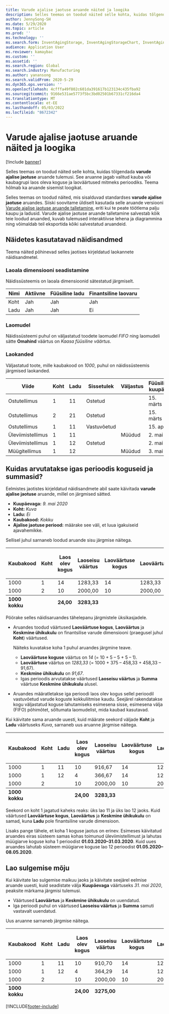 ```yaml
---
title: Varude ajalise jaotuse aruande näited ja loogika
description: Selles teemas on toodud näited selle kohta, kuidas tõlgendada varude ajalise jaotuse aruande tulemusi.
author: JennySong-SH
ms.date: 5/29/2020
ms.topic: article
ms.prod: ''
ms.technology: ''
ms.search.form: InventAgingStorage, InventAgingStorageChart, InventAgingStorageDetails
audience: Application User
ms.reviewer: kamaybac
ms.custom: ''
ms.assetid: ''
ms.search.region: Global
ms.search.industry: Manufacturing
ms.author: yanansong
ms.search.validFrom: 2020-5-29
ms.dyn365.ops.version: ''
ms.openlocfilehash: 4cfffa49f802c601da391617b123134c435fba92
ms.sourcegitcommit: 9166e531ae5773f5bc3bd02501b67331cf216da4
ms.translationtype: MT
ms.contentlocale: et-EE
ms.lasthandoff: 05/03/2022
ms.locfileid: "8672342"
---
```

# <a name="inventory-aging-report-examples-and-logic"></a>Varude ajalise jaotuse aruande näited ja loogika

[!include [banner](../includes/banner.md)]

Selles teemas on toodud näited selle kohta, kuidas tõlgendada **varude ajalise jaotuse** aruande tulemusi. See aruanne jagab valitud kauba või kaubagrupi laos oleva koguse ja laoväärtused mitmeks perioodiks. Teema hõlmab ka aruande sisemist loogikat.

Selles teemas on toodud näited, mis sisalduvad standardses **varude ajalise jaotuse** aruandes. Siiski soovitame üldiselt kasutada selle aruande versiooni [Varude ajalise jaotuse aruande talletamine](inventory-aging-report-storage.md), eriti kui te peate töötlema palju kaupu ja ladusid. Varude ajalise jaotuse aruande talletamine salvestab kõik teie loodud aruanded, kuvab tulemused interaktiivse lehena ja diagrammina ning võimaldab teil eksportida kõiki salvestatud aruandeid.

## <a name="sample-data-that-is-used-in-these-examples"></a>Näidetes kasutatavad näidisandmed

Teema näited põhinevad selles jaotises kirjeldatud laokannete näidisandmetel.

### <a name="storage-dimension-setup"></a>Laoala dimensiooni seadistamine

Näidissüsteemis on laoala dimensioonid sätestatud järgmiselt.

| Nimi      | Aktiivne | Füüsiline ladu | Finantsiline laovaru |
|-----------|--------|--------------------|---------------------|
| Koht      | Jah    | Jah                | Jah                 |
| Ladu | Jah    | Jah                | Ei                  |

### <a name="inventory-model"></a>Laomudel

Näidissüsteemi puhul on väljastatud toodete laomudel *FIFO* ning laomudeli sätte **Omahind** väärtus on *Kaasa füüsiline väärtus*.

### <a name="inventory-transactions"></a>Laokanded

Väljastatud toote, mille kaubakood on *1000*, puhul on näidissüsteemis järgmised laokanded.

| Viide      | Koht | Ladu | Sissetulek   | Väljastus | Füüsiline kuupäev | Finantskuupäev | Kogus | Sisseostuhind | Füüsiline omahind |
|----------------|------|-----------|-----------|-------|---------------|----------------|----------|-------------|----------------------|
| Ostutellimus | 1    | 11        | Ostetud |       | 15. märts      | 15. märts       | 10       | 1000       | 1000                |
| Ostutellimus | 2    | 21        | Ostetud |       | 15. märts      | 15. märts       | 10       | 2,000       | 2,000                |
| Ostutellimus | 1    | 11        | Vastuvõetud  |       | 15. aprill      |                | 5        |             | 375                  |
| Üleviimistellimus | 1    | 11        |           | Müüdud  | 2. mai         | 2. mai          | -5       | -458,33     | -458,33              |
| Üleviimistellimus | 1    | 12        | Ostetud |       | 2. mai         | 2. mai          | 5        | 458.33      | 458.33               |
| Müügitellimus    | 1    | 12        |           | Müüdud  | 3. mai         | 3. mai          | –1       | -91,67      | -91,67               |

## <a name="how-quantities-and-amounts-in-each-period-bucket-are-calculated"></a>Kuidas arvutatakse igas perioodis koguseid ja summasid?

Eelmistes jaotistes kirjeldatud näidisandmete abil saate käivitada **varude ajalise jaotuse** aruande, millel on järgmised sätted.

- **Kuupäevaga:** *9. mai 2020*
- **Koht:** *Kuva*
- **Ladu:** *Ei*
- **Kaubakood:** *Kokku*
- **Ajalise jaotuse periood:** määrake see väli, et luua igakuiseid ajavahemikke.

Sellisel juhul sarnaneb loodud aruande sisu järgmise näitega.

<table>
<thead>
<tr>
    <th rowspan="2">Kaubakood</th>
    <th rowspan="2">Koht</th>
    <th rowspan="2">Laos olev kogus</th>
    <th rowspan="2">Laoseisu väärtus</th>
    <th rowspan="2">Laoväärtuse kogus</th>
    <th rowspan="2">Laoväärtus</th>
    <th rowspan="2">Keskmine ühikukulu</th>
    <th colspan="2">01.05.2020–08.05.2020</th>
    <th colspan="2">01.04.2020–30.04.2020</th>
    <th colspan="2">01.03.2020–31.03.2020</th>
</tr>
<tr>
    <th>P1: kogus</th>
    <th>P1: summa</th>
    <th>P2: kogus</th>
    <th>P2: summa</th>
    <th>P3: kogus</th>
    <th>P3: summa</th>
</tr>
</thead>
<tbody>
<tr>
    <td>1000</td>
    <td>1</td>
    <td>14</td>
    <td>1283,33</td>
    <td>14</td>
    <td>1283,33</td>
    <td>91,67</td>
    <td></td>
    <td></td>
    <td>5,00</td>
    <td>458,33</td>
    <td>9,00</td>
    <td>825,00</td>
</tr>
<tr>
    <td>1000</td>
    <td>2</td>
    <td>10</td>
    <td>2000,00</td>
    <td>10</td>
    <td>2000,00</td>
    <td>200,00</td>
    <td></td>
    <td></td>
    <td></td>
    <td></td>
    <td>10,00</td>
    <td>2000,00</td>
</tr>
</tbody>
<tfoot>
<tr>
    <td><strong>1000 kokku</strong></td>
    <td></td>
    <td><strong>24,00</strong></td>
    <td><strong>3283,33</strong></td>
    <td></td>
    <td></td>
    <td></td>
    <td></td>
    <td></td>
    <td><strong>5,00</strong></td>
    <td><strong>458,33</strong></td>
    <td><strong>19</strong></td>
    <td><strong>2825,00</strong></td>
</tr>
</tfoot>
</table>

Pöörake selles näidisaruandes tähelepanu järgmistele üksikasjadele.

- Aruandes toodud väärtused **Laoväärtuse kogus**, **Laoväärtus** ja **Keskmine ühikukulu** on finantsilise varude dimensiooni (praegusel juhul **Koht**) väärtused.

    Näiteks kuvatakse koha 1 puhul aruandes järgmine teave.

    - **Laoväärtuse koguse** väärtus on *14* (= 10 + 5 – 5 + 5 – 1).
    - **Laoväärtuse** väärtus on *1283,33* (= 1000 + 375 – 458,33 + 458,33 – 91,67).
    - **Keskmine ühikukulu** on *91,67*.
    - Igas perioodis arvutatakse väärtused **Laoseisu väärtus** ja **Summa** väärtuse **Keskmine ühikukulu** alusel.

- Aruandes määratletakse iga perioodi laos olev kogus sellel perioodil vastuvõetud varude koguste kokkuliitmise kaudu. Seejärel rakendatakse kogu väljastatud koguse lahutamiseks esimesena sisse, esimesena välja (FIFO) põhimõtet, sõltumata laomudelist, mida kaubad kasutavad.

Kui käivitate sama aruande uuesti, kuid määrate seekord väljade **Koht** ja **Ladu** väärtuseks *Kuva*, sarnaneb uus aruanne järgmise näitega.

<table>
<thead>
<tr>
    <th rowspan="2">Kaubakood</th>
    <th rowspan="2">Koht</th>
    <th rowspan="2">Ladu</th>
    <th rowspan="2">Laos olev kogus</th>
    <th rowspan="2">Laoseisu väärtus</th>
    <th rowspan="2">Laoväärtuse kogus</th>
    <th rowspan="2">Laoväärtus</th>
    <th rowspan="2">Keskmine ühikukulu</th>
    <th colspan="2">01.05.2020–08.05.2020</th>
    <th colspan="2">01.04.2020–30.04.2020</th>
    <th colspan="2">01.03.2020–31.03.2020</th>
</tr>
<tr>
    <th>P1: kogus</th>
    <th>P1: summa</th>
    <th>P2: kogus</th>
    <th>P2: summa</th>
    <th>P3: kogus</th>
    <th>P3: summa</th>
</tr>
</thead>
<tbody>
<tr>
    <td>1000</td>
    <td>1</td>
    <td>11</td>
    <td>10</td>
    <td>916,67</td>
    <td>14</td>
    <td>1283,33</td>
    <td>91,67</td>
    <td></td>
    <td></td>
    <td>5,00</td>
    <td>458,33</td>
    <td>5,00</td>
    <td>458,33</td>
</tr>
<tr>
    <td>1000</td>
    <td>1</td>
    <td>12</td>
    <td>4</td>
    <td>366,67</td>
    <td>14</td>
    <td>1283,33</td>
    <td>91,67</td>
    <td>4,00</td>
    <td>366,67</td>
    <td></td>
    <td></td>
    <td></td>
    <td></td>
</tr>
<tr>
    <td>1000</td>
    <td>2</td>
    <td></td>
    <td>10</td>
    <td>2000,00</td>
    <td>10</td>
    <td>2000,00</td>
    <td>200,00</td>
    <td></td>
    <td></td>
    <td></td>
    <td></td>
    <td>10,00</td>
    <td>2000,00</td>
</tr>
</tbody>
<tfoot>
<tr>
    <td><strong>1000 kokku</strong></td>
    <td></td>
    <td></td>
    <td><strong>24,00</strong></td>
    <td><strong>3283,33</strong></td>
    <td></td>
    <td></td>
    <td></td>
    <td><strong>4,00</strong></td>
    <td><strong>366,67</strong></td>
    <td><strong>5,00</strong></td>
    <td><strong>458,33</strong></td>
    <td><strong>15</strong></td>
    <td><strong>2458,33</strong></td>
</tr>
</tfoot>
</table>

Seekord on koht 1 jagatud kaheks reaks: üks lao 11 ja üks lao 12 jaoks. Kuid väärtused **Laoväärtuse kogus**, **Laoväärtus** ja **Keskmine ühikukulu** on samad, kuna **Ladu** pole finantsiline varude dimensioon.

Lisaks pange tähele, et koha 1 koguse jaotus on erinev. Esimeses käivitatud aruandes eiras süsteem samas kohas toimunud üleviimistellimust ja lahutas müügiarve koguse koha 1 perioodist **01.03.2020–31.03.2020**. Kuid uues aruandes lahutab süsteem müügiarve koguse lao 12 perioodist **01.05.2020–08.05.2020**.

## <a name="effects-of-inventory-closing"></a>Lao sulgemise mõju

Kui käivitate lao sulgemise maikuu jaoks ja käivitate seejärel eelmise aruande uuesti, kuid seadistate välja **Kuupäevaga** väärtuseks *31. mai 2020*, peaksite märkama järgmisi tulemusi.

- Väärtused **Laoväärtus** ja **Keskmine ühikukulu** on uuendatud.
- Iga perioodi puhul on väärtused **Laoseisu väärtus** ja **Summa** samuti vastavalt uuendatud.

Uus aruanne sarnaneb järgmise näitega.

<table>
<thead>
<tr>
    <th rowspan="2">Kaubakood</th>
    <th rowspan="2">Koht</th>
    <th rowspan="2">Ladu</th>
    <th rowspan="2">Laos olev kogus</th>
    <th rowspan="2">Laoseisu väärtus</th>
    <th rowspan="2">Laoväärtuse kogus</th>
    <th rowspan="2">Laoväärtus</th>
    <th rowspan="2">Keskmine ühikukulu</th>
    <th colspan="2">01.05.2020–31.05.2020</th>
    <th colspan="2">01.04.2020–30.04.2020</th>
    <th colspan="2">01.03.2020–31.03.2020</th>
</tr>
<tr>
    <th>P1: kogus</th>
    <th>P1: summa</th>
    <th>P2: kogus</th>
    <th>P2: summa</th>
    <th>P3: kogus</th>
    <th>P3: summa</th>
</tr>
</thead>
<tbody>
<tr>
    <td>1000</td>
    <td>1</td>
    <td>11</td>
    <td>10</td>
    <td>910,70</td>
    <td>14</td>
    <td>1275,00</td>
    <td>91,07</td>
    <td>0,00</td>
    <td></td>
    <td>5,00</td>
    <td>455,36</td>
    <td>5,00</td>
    <td>455,36</td>
</tr>
<tr>
    <td>1000</td>
    <td>1</td>
    <td>12</td>
    <td>4</td>
    <td>364,29</td>
    <td>14</td>
    <td>1275,00</td>
    <td>91,07</td>
    <td>4,00</td>
    <td>364,29</td>
    <td></td>
    <td></td>
    <td></td>
    <td></td>
</tr>
<tr>
    <td>1000</td>
    <td>2</td>
    <td></td>
    <td>10</td>
    <td>2000,00</td>
    <td>10</td>
    <td>2000,00</td>
    <td>200,00</td>
    <td></td>
    <td></td>
    <td></td>
    <td></td>
    <td>10,00</td>
    <td>2000,00</td>
</tr>
</tbody>
<tfoot>
<tr>
    <td><strong>1000 kokku</strong></td>
    <td></td>
    <td></td>
    <td><strong>24,00</strong></td>
    <td><strong>3275,00</strong></td>
    <td></td>
    <td></td>
    <td></td>
    <td><strong>4,00</strong></td>
    <td><strong>364,29</strong></td>
    <td><strong>5,00</strong></td>
    <td><strong>455,36</strong></td>
    <td><strong>15</strong></td>
    <td><strong>2455,36</strong></td>
</tr>
</tfoot>
</table>


[!INCLUDE[footer-include](../../includes/footer-banner.md)]